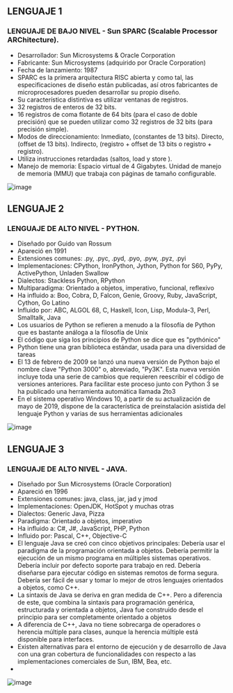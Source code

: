 ## LENGUAJE 1
### LENGUAJE DE BAJO NIVEL - Sun SPARC (Scalable Processor ARChitecture).
* Desarrollador: Sun Microsystems & Oracle Corporation 
* Fabricante: Sun Microsystems (adquirido por Oracle Corporation)
* Fecha de lanzamiento: 1987
* SPARC es la primera arquitectura RISC abierta y como tal, las especificaciones de diseño están publicadas, así otros fabricantes de microprocesadores pueden     desarrollar su propio diseño.
* Su característica distintiva es utilizar ventanas de registros.
* 32 registros de enteros de 32 bits.
* 16 registros de coma flotante de 64 bits (para el caso de doble precisión) que se pueden utilizar como 32 registros de 32 bits (para precisión simple).
* Modos de direccionamiento: Inmediato, (constantes de 13 bits). Directo, (offset de 13 bits). Indirecto, (registro + offset de 13 bits o registro + registro).
* Utiliza instrucciones retardadas (saltos, load y store ).
* Manejo de memoria: Espacio virtual de 4 Gigabytes. Unidad de manejo de memoria (MMU) que trabaja con páginas de tamaño configurable.

![image](https://user-images.githubusercontent.com/99224635/162494492-f53d7748-3c5d-4957-a2d4-f4d8cc5b9130.png)


## LENGUAJE 2
### LENGUAJE DE ALTO NIVEL - PYTHON.
* Diseñado por	Guido van Rossum
* Apareció en	1991
* Extensiones comunes:	.py, .pyc, .pyd, .pyo, .pyw, .pyz, .pyi
* Implementaciones:	CPython, IronPython, Jython, Python for S60, PyPy, ActivePython, Unladen Swallow
* Dialectos:	Stackless Python, RPython
* Multiparadigma: Orientado a objetos, imperativo, funcional, reflexivo
* Ha influido a:	Boo, Cobra, D, Falcon, Genie, Groovy, Ruby, JavaScript, Cython, Go Latino
* Influido por:	ABC, ALGOL 68, C, Haskell, Icon, Lisp, Modula-3, Perl, Smalltalk, Java
* Los usuarios de Python se refieren a menudo a la filosofía de Python que es bastante análoga a la filosofía de Unix
* El código que siga los principios de Python se dice que es "pythónico"
* Python tiene una gran biblioteca estándar, usada para una diversidad de tareas
* El 13 de febrero de 2009 se lanzó una nueva versión de Python bajo el nombre clave "Python 3000" o, abreviado, "Py3K". Esta nueva versión incluye toda una serie de cambios que requieren reescribir el código de versiones anteriores. Para facilitar este proceso junto con Python 3 se ha publicado una herramienta automática llamada 2to3
* En el sistema operativo Windows 10, a partir de su actualización de mayo de 2019, dispone de la característica de preinstalación asistida del lenguaje Python y varias de sus herramientas adicionales

![image](https://user-images.githubusercontent.com/99224635/162496033-69601c41-c552-4a8b-9c41-2ee06ef3b14b.png)


## LENGUAJE 3
### LENGUAJE DE ALTO NIVEL - JAVA.
* Diseñado por	Sun Microsystems (Oracle Corporation)
* Apareció en	1996
* Extensiones comunes:	java, class, jar, jad y jmod
* Implementaciones:	OpenJDK, HotSpot y muchas otras
* Dialectos: Generic Java, Pizza
* Paradigma: Orientado a objetos, imperativo
* Ha influido a:	C#, J#, JavaScript, PHP, Python
* Influido por:	Pascal, C++, Objective-C
* El lenguaje Java se creó con cinco objetivos principales: Debería usar el paradigma de la programación orientada a objetos. Debería permitir la ejecución de un mismo programa en múltiples sistemas operativos. Debería incluir por defecto soporte para trabajo en red. Debería diseñarse para ejecutar código en sistemas remotos de forma segura. Debería ser fácil de usar y tomar lo mejor de otros lenguajes orientados a objetos, como C++.
* La sintaxis de Java se deriva en gran medida de C++. Pero a diferencia de este, que combina la sintaxis para programación genérica, estructurada y orientada a objetos, Java fue construido desde el principio para ser completamente orientado a objetos
* A diferencia de C++, Java no tiene sobrecarga de operadores o herencia múltiple para clases, aunque la herencia múltiple está disponible para interfaces.
* Existen alternativas para el entorno de ejecución y de desarrollo de Java con una gran cobertura de funcionalidades con respecto a las implementaciones comerciales de Sun, IBM, Bea, etc.
*
![image](https://user-images.githubusercontent.com/99224635/162497473-b76b65a1-2e61-4201-af6d-72aae365e067.png)

